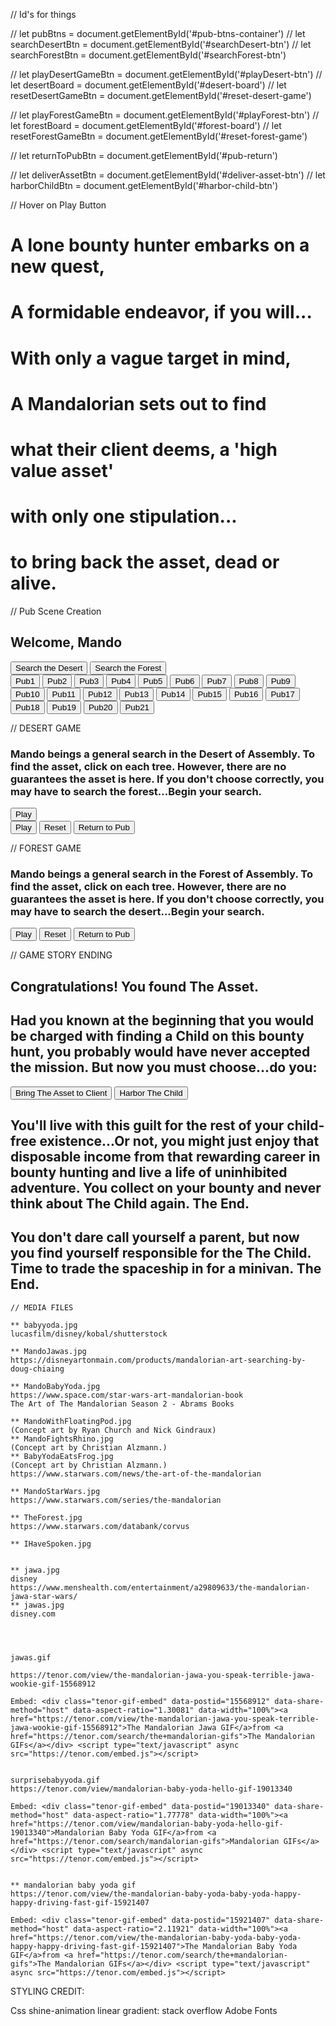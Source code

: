 // Id's for things

// let pubBtns = document.getElementById('#pub-btns-container')
// let searchDesertBtn = document.getElementById('#searchDesert-btn')
// let searchForestBtn = document.getElementById('#searchForest-btn')

// let playDesertGameBtn = document.getElementById('#playDesert-btn')
// let desertBoard = document.getElementById('#desert-board')
// let resetDesertGameBtn = document.getElementById('#reset-desert-game')

// let playForestGameBtn = document.getElementById('#playForest-btn')
// let forestBoard = document.getElementById('#forest-board')
// let resetForestGameBtn = document.getElementById('#reset-forest-game')

// let returnToPubBtn = document.getElementById('#pub-return')

// let deliverAssetBtn = document.getElementById('#deliver-asset-btn')
// let harborChildBtn = document.getElementById('#harbor-child-btn')

// Hover on Play Button
      <div id="lone-bountyhunter">
        <h1>A lone bounty hunter embarks on a new quest,</h1>
      </div>
      <div id="formidable">
        <h1>A formidable endeavor, if you will...</h1>
      </div>
      <div id="vague-target">
        <h1>With only a vague target in mind,</h1>
      </div>
      <div id="mandalorian">
        <h1>A Mandalorian sets out to find</h1>
      </div>
      <div id="asset">
        <h1>what their client deems, a 'high value asset'</h1>
      </div>
      <div id="stipulation">
        <h1>with only one stipulation...</h1>
      </div>
      <div id="bringback">
        <h1>to bring back the asset, dead or alive.</h1>
      </div>
    </section>

// Pub Scene Creation
    <section id="pub-scene-container">
      <div>
        <h1>Welcome, Mando</h1>
      </div>
      <div id="search-btns-container">
        <button id="searchDesert-btn">Search the Desert</button>
        <button id="searchForest-btn">Search the Forest</button>
      </div>
      <div id="pub-btns-container">
        <button id="explorepub1">Pub1</button>
        <button id="explorepub2">Pub2</button>
        <button id="explorepub3">Pub3</button>
        <button id="explorepub4">Pub4</button>
        <button id="explorepub5">Pub5</button>
        <button id="explorepub6">Pub6</button>
        <button id="explorepub7">Pub7</button>
        <button id="explorepub8">Pub8</button>
        <button id="explorepub9">Pub9</button>
        <button id="explorepub10">Pub10</button>
        <button id="explorepub11">Pub11</button>
        <button id="explorepub12">Pub12</button>
        <button id="explorepub13">Pub13</button>
        <button id="explorepub14">Pub14</button>
        <button id="explorepub15">Pub15</button>
        <button id="explorepub16">Pub16</button>
        <button id="explorepub17">Pub17</button>
        <button id="explorepub18">Pub18</button>
        <button id="explorepub19">Pub19</button>
        <button id="explorepub20">Pub20</button>
        <button id="explorepub21">Pub21</button>
      </div>
    </section>

// DESERT GAME

<section id="desert-game">
  <div id="desert-game-intro">
    <h3> Mando beings a general search in the Desert of Assembly. To find the asset, click on each tree. However, there are no guarantees the asset is here. If you don't choose correctly, you may have to search the forest...Begin your search.</h3>
  </div>
  <div id="desert-btn-container">
    <button id="playDesert-btn">Play</button>
  </div>
</section>
<section id="desert-game">
  <div id="desert-btn-container">
    <button id="playDesert-btn">Play</button>
    <button id="reset-desert-game">Reset</button>
    <button id="pub-return">Return to Pub</button>
  </div>
  <div id="desert-board">
    <div id="sq0" class="square"></div>
    <div id="sq1" class="square"></div>
    <div id="sq2" class="square"></div>
    <div id="sq3" class="square"></div>
    <div id="sq4" class="square"></div>
    <div id="sq5" class="square"></div>
    <div id="sq6" class="square"></div>
    <div id="sq7" class="square"></div>
    <div id="sq8" class="square"></div>
    <div id="sq9" class="square"></div>
    <div id="sq10" class="square"></div>
    <div id="sq11" class="square"></div>
    <div id="sq12" class="square"></div>
    <div id="sq13" class="square"></div>
    <div id="sq14" class="square"></div>
    <div id="sq15" class="square"></div>
    <div id="sq16" class="square"></div>
    <div id="sq17" class="square"></div>
    <div id="sq18" class="square"></div>
    <div id="sq19" class="square"></div>
    <div id="sq20" class="square"></div>
    <div id="sq21" class="square"></div>
    <div id="sq22" class="square"></div>
    <div id="sq23" class="square"></div>
    <div id="sq24" class="square"></div>
    <div id="sq25" class="square"></div>
    <div id="sq26" class="square"></div>
    <div id="sq27" class="square"></div>
    <div id="sq28" class="square"></div>
    <div id="sq29" class="square"></div>
    <div id="sq30" class="square"></div>
    <div id="sq31" class="square"></div>
    <div id="sq32" class="square"></div>
    <div id="sq33" class="square"></div>
    <div id="sq34" class="square"></div>
    <div id="sq35" class="square"></div>
  </div>
</section>

// FOREST GAME

<section id="forest-game">
    <div id="forest-game-intro">
      <h3> Mando beings a general search in the Forest of Assembly. To find the asset, click on each tree. However, there are no guarantees the asset is here. If you don't choose correctly, you may have to search the
      desert...Begin your search.</h3>
    </div>
    <div id="forest-btn-container">
      <button id="playForest-btn">Play</button>
      <button id="reset-forest-game">Reset</button>
      <button id="pub-return">Return to Pub</button>
    </div>
    <div id="forest-board">
      <div id="sq0" class="square"></div>
      <div id="sq1" class="square"></div>
      <div id="sq2" class="square"></div>
      <div id="sq3" class="square"></div>
      <div id="sq4" class="square"></div>
      <div id="sq5" class="square"></div>
      <div id="sq6" class="square"></div>
      <div id="sq7" class="square"></div>
      <div id="sq8" class="square"></div>
      <div id="sq9" class="square"></div>
      <div id="sq10" class="square"></div>
      <div id="sq11" class="square"></div>
      <div id="sq12" class="square"></div>
      <div id="sq13" class="square"></div>
      <div id="sq14" class="square"></div>
      <div id="sq15" class="square"></div>
      <div id="sq16" class="square"></div>
      <div id="sq17" class="square"></div>
      <div id="sq18" class="square"></div>
      <div id="sq19" class="square"></div>
      <div id="sq20" class="square"></div>
      <div id="sq21" class="square"></div>
      <div id="sq22" class="square"></div>
      <div id="sq23" class="square"></div>
      <div id="sq24" class="square"></div>
      <div id="sq25" class="square"></div>
      <div id="sq26" class="square"></div>
      <div id="sq27" class="square"></div>
      <div id="sq28" class="square"></div>
      <div id="sq29" class="square"></div>
      <div id="sq30" class="square"></div>
      <div id="sq31" class="square"></div>
      <div id="sq32" class="square"></div>
      <div id="sq33" class="square"></div>
      <div id="sq34" class="square"></div>
      <div id="sq35" class="square"></div>
    </div>
  </section>

// GAME STORY ENDING

<section id="game-win-story-ending">
      <div id="congrats">
        <h1>Congratulations! You found The Asset.</h1>
        <h2>Had you known at the beginning that you would be charged with finding a Child on this bounty hunt, you
          probably would have never accepted the mission. But now you must choose...do you:</h2>
      </div>
      <div id="ending-btns-container">
        <button id="deliver-asset-btn">Bring The Asset to Client</button>
        <button id="harbor-child-btn">Harbor The Child</button>
      </div>
      <div id="delivered-asset-ending">
        <h2>You'll live with this guilt for the rest of your child-free existence...Or not, you might just enjoy that
          disposable income from that rewarding career in bounty hunting and live a life of uninhibited adventure. You
          collect on your bounty and never think about The Child again. The End.</h2>
      </div>
      <div id="harbor-asset-ending">
        <h2>You don't dare call yourself a parent, but now you find yourself responsible for the The Child. Time to
          trade the spaceship in for a minivan. The End.</h2>
      </div>
    </section>


    // MEDIA FILES

    ** babyyoda.jpg
    lucasfilm/disney/kobal/shutterstock

    ** MandoJawas.jpg
    https://disneyartonmain.com/products/mandalorian-art-searching-by-doug-chiaing

    ** MandoBabyYoda.jpg
    https://www.space.com/star-wars-art-mandalorian-book
    The Art of The Mandalorian Season 2 - Abrams Books

    ** MandoWithFloatingPod.jpg
    (Concept art by Ryan Church and Nick Gindraux)
    ** MandoFightsRhino.jpg
    (Concept art by Christian Alzmann.)
    ** BabyYodaEatsFrog.jpg
    (Concept art by Christian Alzmann.)
    https://www.starwars.com/news/the-art-of-the-mandalorian

    ** MandoStarWars.jpg
    https://www.starwars.com/series/the-mandalorian

    ** TheForest.jpg
    https://www.starwars.com/databank/corvus

    ** IHaveSpoken.jpg


    ** jawa.jpg
    disney
    https://www.menshealth.com/entertainment/a29809633/the-mandalorian-jawa-star-wars/
    ** jawas.jpg
    disney.com




    jawas.gif

    https://tenor.com/view/the-mandalorian-jawa-you-speak-terrible-jawa-wookie-gif-15568912

    Embed: <div class="tenor-gif-embed" data-postid="15568912" data-share-method="host" data-aspect-ratio="1.30081" data-width="100%"><a href="https://tenor.com/view/the-mandalorian-jawa-you-speak-terrible-jawa-wookie-gif-15568912">The Mandalorian Jawa GIF</a>from <a href="https://tenor.com/search/the+mandalorian-gifs">The Mandalorian GIFs</a></div> <script type="text/javascript" async src="https://tenor.com/embed.js"></script>


    surprisebabyyoda.gif
    https://tenor.com/view/mandalorian-baby-yoda-hello-gif-19013340

    Embed: <div class="tenor-gif-embed" data-postid="19013340" data-share-method="host" data-aspect-ratio="1.77778" data-width="100%"><a href="https://tenor.com/view/mandalorian-baby-yoda-hello-gif-19013340">Mandalorian Baby Yoda GIF</a>from <a href="https://tenor.com/search/mandalorian-gifs">Mandalorian GIFs</a></div> <script type="text/javascript" async src="https://tenor.com/embed.js"></script>


    ** mandalorian baby yoda gif
    https://tenor.com/view/the-mandalorian-baby-yoda-baby-yoda-happy-happy-driving-fast-gif-15921407

    Embed: <div class="tenor-gif-embed" data-postid="15921407" data-share-method="host" data-aspect-ratio="2.11921" data-width="100%"><a href="https://tenor.com/view/the-mandalorian-baby-yoda-baby-yoda-happy-happy-driving-fast-gif-15921407">The Mandalorian Baby Yoda GIF</a>from <a href="https://tenor.com/search/the+mandalorian-gifs">The Mandalorian GIFs</a></div> <script type="text/javascript" async src="https://tenor.com/embed.js"></script>



STYLING CREDIT:

Css shine-animation linear gradient: stack overflow
Adobe Fonts 
